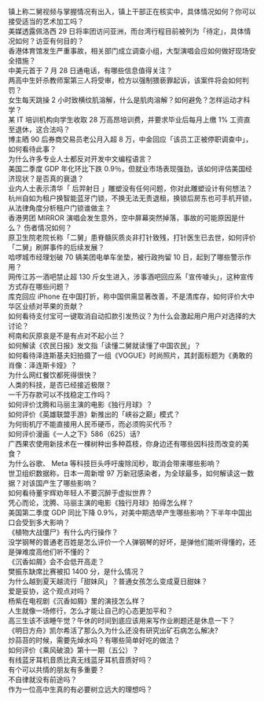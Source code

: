 镇上称二舅视频与掌握情况有出入，镇上干部正在核实中，具体情况如何？你可以接受适当的艺术加工吗？  
美媒透露佩洛西 29 日将率团访问亚洲，而台湾行程目前被列为「待定」，具体情况如何？访亚有何目的？  
香港体育馆发生严重事故，相关部门成立调查小组，大型演唱会应如何做好现场安全措施？  
中美元首于 7 月 28 日通电话，有哪些信息值得关注？  
两高中生奸杀教师案第三人将受审，检方以强制猥亵罪起诉，该案件将会如何判罚？  
女生每天跳操 2 小时致横纹肌溶解，什么是肌肉溶解？如何避免？怎样运动才科学？  
某 IT 培训机构向学生收取 28 万高昂培训费，并要求毕业后每月上缴 1% 工资直至退休，这合法吗？  
博主晒 90 后券商交易员老公月入超 8 万，中金回应「该员工正被停职调查中」，如何看待此事？  
为什么许多专业人士都反对开发中文编程语言？  
美国二季度 GDP 年化环比下跌 0.9％，但就业市场表现强劲，该如何评估美国经济现状？是否真的衰退？  
业内人士表示清华「 后羿射日 」雕塑没有任何问题，你对此雕塑设计有何想法？  
杭州自如为租户换智能蓝牙门锁，不换无法无责退租，换锁后房东也可手机开锁，从法律角度分析租户门锁谁做主？  
香港男团 MIRROR 演唱会发生意外，空中屏幕突然掉落，事故的可能原因是什么？ 伤者情况如何？  
原卫生院老院长称「二舅」患脊髓灰质炎非打针致残，打针医生已去世，如何评价「二舅」刷屏事件的后续发展？  
哈啰城市经理划破 70 辆美团电单车坐垫，被行政拘留 10 日，起到了哪些警示作用？  
网传江苏一酒吧禁止超 130 斤女生进入，涉事酒吧回应系「宣传噱头」，这种宣传方式存在哪些问题？  
库克回应 iPhone 在中国打折，称中国供需显著改善，不是清库存，如何评价大中华区业绩对苹果的贡献？  
如何看待支付宝可一键取消自动扣款引发热议？为什么会激起用户用户对选择的大讨论？  
柯南和灰原哀是不是有点对不起小兰？  
如何解读《农民日报》发文指「读懂二舅就读懂了中国农民」？  
如何看待泽连斯基夫妇拍摄了一组《VOGUE》时尚照片，其封面标题为《勇敢的肖像：泽连斯卡娅》？  
为什么网红餐饮都死得很快？  
人类的科技，是否已经接近极限？  
一千万存款可以不找稳定工作吗？  
如何评价沈腾和马丽主演的电影《独行月球》？  
如何评价《英雄联盟手游》新推出的「峡谷之巅」模式？  
为何街机厅不能直接用人民币硬币，而必须购买代币？  
如何评价漫画《一人之下》586（625）话?  
广西果农使用新技术在一棵树种出多种荔枝，你身边还有哪些因科技而改变的美食？  
为什么谷歌、 Meta 等科技巨头呼吁废除闰秒，取消会带来哪些影响？  
世卫组织数据称，日本一周新增 97 万新冠感染者，为全球最多，如何解读这一数据？对该国产生了哪些影响？  
如何看待董宇辉劝年轻人不要沉醉于虚拟世界？  
凭心而论，沈腾、马丽主演的电影《独行月球》拍得怎么样？  
美国第二季度 GDP 同比下降 0.9%，对美中期选举产生哪些影响？下半年中国出口会受到多大影响？  
《植物大战僵尸》有什么内行操作？  
没学钢琴的普通老百姓是怎么评价一个人弹钢琴的好坏，是弹他们能听得懂的，还是弹难度高他们听不懂的？  
《沉香如屑》会不会低开高走？  
樊振东缺席比赛被扣 1400 分，是什么情况？  
为什么越到夏天越流行「甜妹风」？普通女孩怎么变成夏日甜妹？  
爱是妥协，这个观点对吗？  
杨紫在电视剧《沉香如屑》里的演技怎么样？  
人生就像一场修行，怎么才能让自己的心态更加平和？  
高三生该不该睡午觉？午休的时间到底应该用来写作业刷题还是休息一下？  
《明日方舟》凯尔希活了那么久为什么还没有研究出矿石病怎么解决?  
炒蒜苔的时候，需要先焯水吗？有哪些简单好吃的做法？  
如何评价《乘风破浪》第十一期（五公）？  
有线蓝牙耳机音质比真无线蓝牙耳机音质好吗？  
有个可以共情的朋友有多重要？  
不自律就没有前途吗？  
作为一位高中生真的有必要树立远大的理想吗？  
